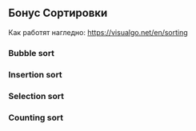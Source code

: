 ## Бонус Сортировки

Как работят нагледно: https://visualgo.net/en/sorting

### Bubble sort


### Insertion sort


### Selection sort


### Counting sort